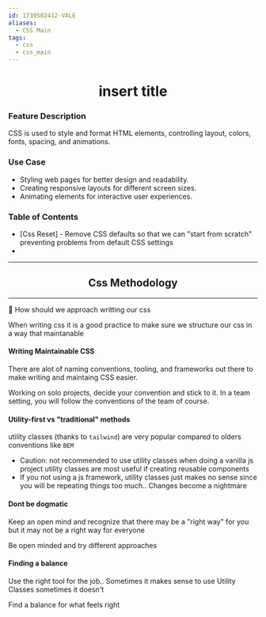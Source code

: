 ```yaml
---
id: 1739502412-VALE
aliases:
  - CSS Main
tags:
  - css
  - css_main
---
```


<center>
<h1>insert title</h1>
</center>


### Feature Description 
CSS is used to style and format HTML elements, controlling layout, colors,
fonts, spacing, and animations.

### Use Case
- Styling web pages for better design and readability.
- Creating responsive layouts for different screen sizes.
- Animating elements for interactive user experiences.

### Table of Contents
- [Css Reset] - Remove CSS defaults so that we can "start from scratch" preventing
             problems from default CSS settings
-


<center>
  <hr>
  <h2>Css Methodology</h2>
  <hr>
</center>
📌 How should we approach writting our css

When writing css it is a good practice to make sure we structure our css in a 
way that maintanable

#### Writing Maintainable CSS
There are alot of naming conventions, tooling, and frameworks out there to 
make writing and maintaing CSS easier. 

Working on solo projects, decide your convention and stick to it. In a team
setting, you will follow the conventions of the team of course. 

#### Utility-first vs "traditional" methods

utility classes (thanks to `tailwind`) are very popular compared to olders
conventions like `BEM`
- Caution: not recommended to use utility classes when doing a vanilla js project
           utility classes are most useful if creating reusable components
-   If you not using a js framework, utility classes just makes no sense since you 
    will be repeating things too much.. Changes become a nightmare

#### Dont be dogmatic
Keep an open mind and recognize that there may be a "right way" for you but it 
may not be a right way for everyone

Be open minded and try different approaches

#### Finding a balance
Use the right tool for the job.. Sometimes it makes sense to use Utility Classes
sometimes it doesn't

Find a balance for what feels right
